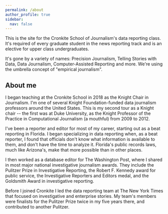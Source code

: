 ```yaml
---
permalink: /about
author_profile: true
sidebar:
  nav: false
---
```



This is the site for the Cronkite School of Journalism's data reporting class. It's required of every graduate student in the news reporting track and is an elective for upper class undergraduates.

It's gone by a variety of names: Precision Journalism, Telling Stories with Data, Data Journalism, Computer-Assisted Reporting and more.  We're using the umbrella concept of "empirical journalism".

## About me

I began teaching at the Cronkite School in 2018 as the Knight Chair in Journalism. I'm one of several Knight Foundation-funded data journalism professors around the United States. This is my second tour as a Knight chair -- the first was at Duke University, as the Knight Professor of the Practice in Computational Journalism (a mouthful) from 2009 to 2012.

I've been a reporter and editor for most of my career, starting out as a beat reporting in Florida. I began specializing in data reporting when, as a beat reporter, I found that officials don't know what information is available to them, and don't have the time to analyze it. Florida's public records laws, much like Arizona's, make that more possible than in other places.

I then worked as a database editor for The Washington Post, where I shared in most major national investigative journalism awards. They include the Pulitzer Prize in Investigative Reporting, the Robert F. Kennedy award for public service, the Investigative Reporters and Editors medal, and the Goldsmith Award in investigative reporting.

Before I joined Cronkite I led the data reporting team at The New York Times that focused on investigative and enterprise stories. My team's members were finalists for the Pulitzer Prize twice in my five years there, and contributed to another Pulitzer.
